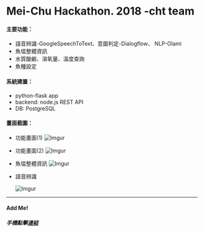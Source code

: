 # Mei-Chu Hackathon. 2018 -cht team

#### 主要功能：
* 語音辨識-GoogleSpeechToText、意圖判定-Dialogflow、 NLP-Olami
* 魚塭整體資訊
* 水質酸鹼、溶氧量、溫度查詢
* 魚種設定

#### 系統建置：
* python-flask app
* backend: node.js REST API 
* DB: PostgreSQL


#### 畫面截圖：
* 功能畫面(1)
    ![Imgur](https://i.imgur.com/gbyPjuL.jpg)


* 功能畫面(2)
    ![Imgur](https://i.imgur.com/68BLYGp.jpg)


* 魚塭整體資訊
    ![Imgur](https://i.imgur.com/Y5htjDQ.png)


* 語音辨識

    ![Imgur](https://i.imgur.com/pXX4hhu.png)

---
#### Add Me!
##### 手機點擊[連結](https://line.me/R/ti/p/%40dih9899p)